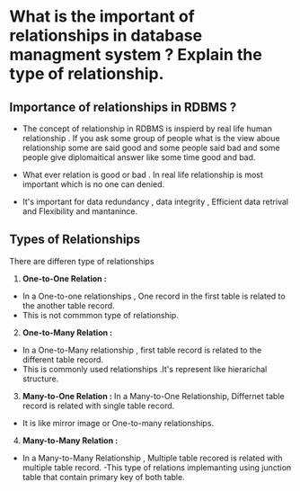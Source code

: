 # What is the important of relationships in database managment system ? Explain the type of relationship.

## Importance of relationships in RDBMS ?

- The concept of relationship in RDBMS is inspierd by real life human relationship . If you ask some group of people what is the view aboue relationship some are said good and some people said bad and some people give diplomaitical answer like some time good and bad.

- What ever relation is good or bad . In real life relationship is most important which is no one can denied.
- It's important for data redundancy , data integrity , Efficient data retrival and Flexibility and mantanince.

## Types of Relationships

There are differen type of relationships

1. **One-to-One Relation :**

- In a One-to-one relationships , One record in the first table is related to the another table record.
- This is not commmon type of relationship.

2. **One-to-Many Relation :**

- In a One-to-Many relationship , first table record is related to the different table record.
- This is commonly used relationships .It's represent like hierarichal structure.

3. **Many-to-One Relation :**
   In a Many-to-One Relationship, Differnet table record is related with single table record.

- It is like mirror image or One-to-many relationships.

4. **Many-to-Many Relation :**

- In a Many-to-Many Relationship , Multiple table recored is related with multiple table record.
  -This type of relations implemanting using junction table that contain primary key of both table.
